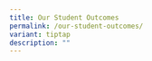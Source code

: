 ```yaml
---
title: Our Student Outcomes
permalink: /our-student-outcomes/
variant: tiptap
description: ""
---
```

